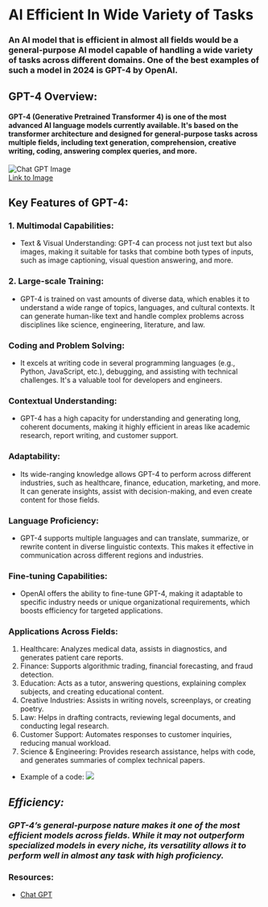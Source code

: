 # AI Efficient In Wide Variety of Tasks
### An AI model that is efficient in almost all fields would be a general-purpose AI model capable of handling a wide variety of tasks across different domains. One of the best examples of such a model in 2024 is GPT-4 by OpenAI.
## GPT-4 Overview:
#### GPT-4 (Generative Pretrained Transformer 4) is one of the most advanced AI language models currently available. It's based on the transformer architecture and designed for general-purpose tasks across multiple fields, including text generation, comprehension, creative writing, coding, answering complex queries, and more.
![Chat GPT Image](https://cdn.prod.website-files.com/6344c9cef89d6f2270a38908/64148ed756708f9b82464c96_image-of-hand-holding-an-ai-face-looking-at-the-words-chatgpt-openai-p-800.webp)
<br/>[Link to Image](https://cdn.prod.website-files.com/6344c9cef89d6f2270a38908/64148ed756708f9b82464c96_image-of-hand-holding-an-ai-face-looking-at-the-words-chatgpt-openai-p-800.webp)
## Key Features of GPT-4:
### 1. Multimodal Capabilities:
* Text & Visual Understanding: GPT-4 can process not just text but also images, making it suitable for tasks that combine both types of inputs, such as image captioning, visual question answering, and more.
### 2. Large-scale Training:
* GPT-4 is trained on vast amounts of diverse data, which enables it to understand a wide range of topics, languages, and cultural contexts. It can generate human-like text and handle complex problems across disciplines like science, engineering, literature, and law.
### Coding and Problem Solving:

* It excels at writing code in several programming languages (e.g., Python, JavaScript, etc.), debugging, and assisting with technical challenges. It's a valuable tool for developers and engineers.
### Contextual Understanding:

* GPT-4 has a high capacity for understanding and generating long, coherent documents, making it highly efficient in areas like academic research, report writing, and customer support.
### Adaptability:

* Its wide-ranging knowledge allows GPT-4 to perform across different industries, such as healthcare, finance, education, marketing, and more. It can generate insights, assist with decision-making, and even create content for those fields.
### Language Proficiency:

* GPT-4 supports multiple languages and can translate, summarize, or rewrite content in diverse linguistic contexts. This makes it effective in communication across different regions and industries.
### Fine-tuning Capabilities:

* OpenAI offers the ability to fine-tune GPT-4, making it adaptable to specific industry needs or unique organizational requirements, which boosts efficiency for targeted applications.
### Applications Across Fields:
1. Healthcare: Analyzes medical data, assists in diagnostics, and generates patient care reports.
2. Finance: Supports algorithmic trading, financial forecasting, and fraud detection.
3. Education: Acts as a tutor, answering questions, explaining complex subjects, and creating educational content.
4. Creative Industries: Assists in writing novels, screenplays, or creating poetry.
5. Law: Helps in drafting contracts, reviewing legal documents, and conducting legal research.
6. Customer Support: Automates responses to customer inquiries, reducing manual workload.
7. Science & Engineering: Provides research assistance, helps with code, and generates summaries of complex technical papers.
* Example of a code:
![](https://drive.google.com/file/d/1XtYtZlkii85AFVgoHbacRZhCJ66VnC0l/view?usp=sharing)
## _Efficiency:_
### _GPT-4’s general-purpose nature makes it one of the most efficient models across fields. While it may not outperform specialized models in every niche, its versatility allows it to perform well in almost any task with high proficiency._

### Resources:
* [Chat GPT](https://chatgpt.com/)
